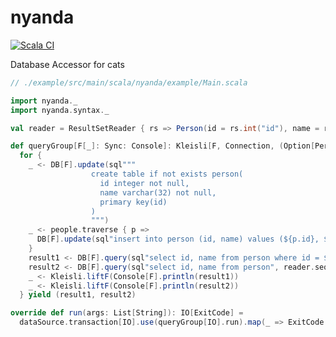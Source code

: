 # nyanda

[![Scala CI](https://github.com/tototoshi/nyanda/actions/workflows/scala.yml/badge.svg)](https://github.com/tototoshi/nyanda/actions/workflows/scala.yml)

Database Accessor for cats

```scala
// ./example/src/main/scala/nyanda/example/Main.scala

import nyanda._
import nyanda.syntax._

val reader = ResultSetReader { rs => Person(id = rs.int("id"), name = rs.string("name")) }

def queryGroup[F[_]: Sync: Console]: Kleisli[F, Connection, (Option[Person], Seq[Person])] =
  for {
    _ <- DB[F].update(sql"""
                  create table if not exists person(
                    id integer not null,
                    name varchar(32) not null,
                    primary key(id)
                  )
                  """)
    _ <- people.traverse { p =>
      DB[F].update(sql"insert into person (id, name) values (${p.id}, ${p.name})")
    }
    result1 <- DB[F].query(sql"select id, name from person where id = ${1}", reader.option)
    result2 <- DB[F].query(sql"select id, name from person", reader.seq)
    _ <- Kleisli.liftF(Console[F].println(result1))
    _ <- Kleisli.liftF(Console[F].println(result2))
  } yield (result1, result2)

override def run(args: List[String]): IO[ExitCode] =
  dataSource.transaction[IO].use(queryGroup[IO].run).map(_ => ExitCode.Success)
```
